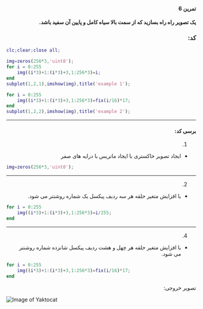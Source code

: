 <div dir="rtl">

#### تمرین 6
#### یک تصویر راه راه بسازید که از سمت بالا سیاه کامل و پایین آن سفید باشد.    <br />
### کد:
</div>

```matlab
clc;clear;close all;

img=zeros(256*3,'uint8');
for i = 0:255
    img((i*3)+1:(i*3)+3,1:256*3)=i;
end
subplot(1,2,1),imshow(img),title('example 1');

for i = 0:255
    img((i*3)+1:(i*3)+3,1:256*3)=fix(i/16)*17;
end
subplot(1,2,2),imshow(img),title('example 2');
```
---
<div dir="rtl">

#### برسی کد:

1.
-  ایجاد تصویر خاکستری با ایجاد ماتریس با درایه های صفر <br />
</div>

```matlab
img=zeros(256*3,'uint8');
```
---
<div dir="rtl">

2.
-  با افزایش متغیر حلقه هر سه ردیف پیکسل یک شماره روشنتر می شود.<br />
</div>

```matlab
for i = 0:255
    img((i*3)+1:(i*3)+3,1:256*3)=i/255;
end
```
---
<div dir="rtl">

4.
-  با افزایش متغیر حلقه هر چهل و هشت ردیف پیکسل شانزده شماره روشنتر می شود.<br />
</div>

```matlab
for i = 0:255
    img((i*3)+1:(i*3)+3,1:256*3)=fix(i/16)*17;
end
```
<div dir="rtl">
تصویر خروجی:<br />
</div>

![Image of Yaktocat](result.png)

```


 ```
